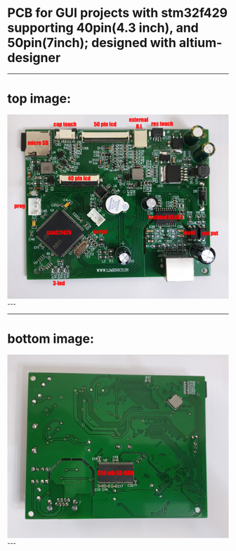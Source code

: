 # PCB for GUI projects with stm32f429 supporting 40pin(4.3 inch), and 50pin(7inch); designed with altium-designer

---
# top image:

<div align="center">
  <img src="https://github.com/limenics/GUI-project-40-and-50-pin-inch-with-altium-designer-/blob/main/top_429.jpg">
</div>
---

---
# bottom image:

<div align="center">
  <img src="https://github.com/limenics/GUI-project-40-and-50-pin-inch-with-altium-designer-/blob/main/bot_429.jpg">
</div>
---
